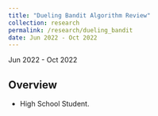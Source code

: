 ```yaml
---
title: "Dueling Bandit Algorithm Review"
collection: research
permalink: /research/dueling_bandit
date: Jun 2022 - Oct 2022
---
```

Jun 2022 - Oct 2022

## Overview

* High School Student.
